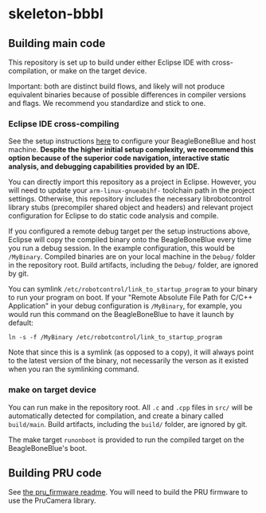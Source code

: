 # skeleton-bbbl

## Building main code
This repository is set up to build under either Eclipse IDE with cross-compilation, or make on the target device.

Important: both are distinct build flows, and likely will not produce equivalent binaries because of possible differences in compiler versions and flags. We recommend you standardize and stick to one.

### Eclipse IDE cross-compiling
See the setup instructions [here](https://docs.google.com/document/d/1s1otjflh8VYQb7MRY7I221TIImY-fodieaWao4NJLk0/edit#) to configure your BeagleBoneBlue and host machine.
**Despite the higher initial setup complexity, we recommend this option because of the superior code navigation, interactive static analysis, and debugging capabilities provided by an IDE.**

You can directly import this repository as a project in Eclipse.
However, you will need to update your `arm-linux-gnueabihf-` toolchain path in the project settings.
Otherwise, this repository includes the necessary librobotcontrol library stubs (precompiler shared object and headers) and relevant project configuration for Eclipse to do static code analysis and compile.

If you configured a remote debug target per the setup instructions above, Eclipse will copy the compiled binary onto the BeagleBoneBlue every time you run a debug session.
In the example configuration, this would be `/MyBinary`.
Compiled binaries are on your local machine in the `Debug/` folder in the repository root.
Build artifacts, including the `Debug/` folder, are ignored by git.

You can symlink `/etc/robotcontrol/link_to_startup_program` to your binary to run your program on boot.
If your "Remote Absolute File Path for C/C++ Application" in your debug configuration is `/MyBinary`, for example, you would run this command on the BeagleBoneBlue to have it launch by default:
```
ln -s -f /MyBinary /etc/robotcontrol/link_to_startup_program
```
Note that since this is a symlink (as opposed to a copy), it will always point to the latest version of the binary, not necessarily the verson as it existed when you ran the symlinking command.

### make on target device
You can run make in the repository root. All `.c` and `.cpp` files in `src/` will be automatically detected for compilation, and create a binary called `build/main`. 
Build artifacts, including the `build/` folder, are ignored by git.

The make target `runonboot` is provided to run the compiled target on the BeagleBoneBlue's boot.

## Building PRU code
See [the pru_firmware readme](pru_firmware/README.md).
You will need to build the PRU firmware to use the PruCamera library.
